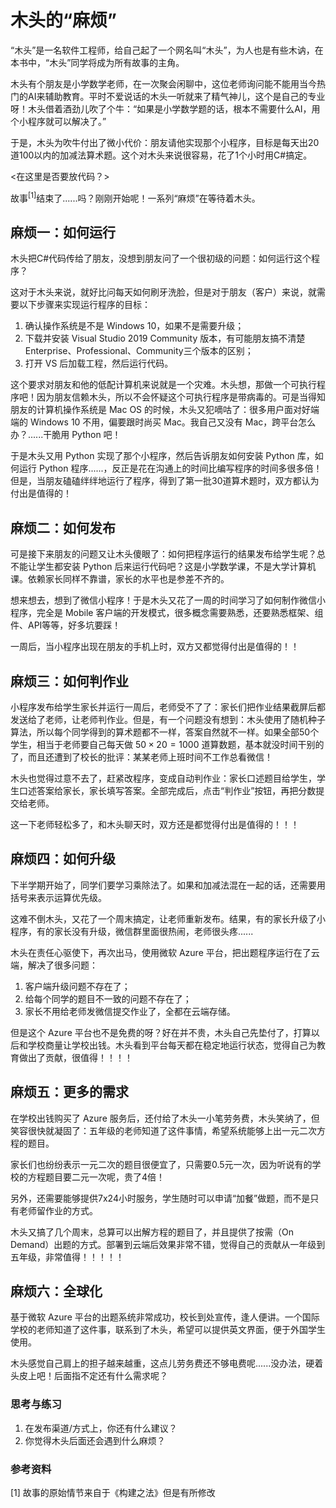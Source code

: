 # 木头的“麻烦”

“木头”是一名软件工程师，给自己起了一个网名叫“木头”，为人也是有些木讷，在本书中，“木头”同学将成为所有故事的主角。

木头有个朋友是小学数学老师，在一次聚会闲聊中，这位老师询问能不能用当今热门的AI来辅助教育。平时不爱说话的木头一听就来了精气神儿，这个是自己的专业呀！木头借着酒劲儿吹了个牛：“如果是小学数学题的话，根本不需要什么AI，用个小程序就可以解决了。”

于是，木头为吹牛付出了微小代价：朋友请他实现那个小程序，目标是每天出20道100以内的加减法算术题。这个对木头来说很容易，花了1个小时用C#搞定。

<在这里是否要放代码？>

故事$^{[1]}$结束了......吗？刚刚开始呢！一系列“麻烦”在等待着木头。

## 麻烦一：如何运行

木头把C#代码传给了朋友，没想到朋友问了一个很初级的问题：如何运行这个程序？

这对于木头来说，就好比问每天如何刷牙洗脸，但是对于朋友（客户）来说，就需要以下步骤来实现运行程序的目标：
1. 确认操作系统是不是 Windows 10，如果不是需要升级；
2. 下载并安装 Visual Studio 2019 Community 版本，有可能朋友搞不清楚Enterprise、Professional、Community三个版本的区别；
3. 打开 VS 后加载工程，然后运行代码。

这个要求对朋友和他的低配计算机来说就是一个灾难。木头想，那做一个可执行程序吧！因为朋友信赖木头，所以不会怀疑这个可执行程序是带病毒的。可是当得知朋友的计算机操作系统是 Mac OS 的时候，木头又犯嘀咕了：很多用户面对好端端的 Windows 10 不用，偏要跟时尚买 Mac。我自己又没有 Mac，跨平台怎么办？......干脆用 Python 吧！

于是木头又用 Python 实现了那个小程序，然后告诉朋友如何安装 Python 库，如何运行 Python 程序......，反正是花在沟通上的时间比编写程序的时间多很多倍！但是，当朋友磕磕绊绊地运行了程序，得到了第一批30道算术题时，双方都认为付出是值得的！

## 麻烦二：如何发布

可是接下来朋友的问题又让木头傻眼了：如何把程序运行的结果发布给学生呢？总不能让学生都安装 Python 后来运行代码吧？这是小学数学课，不是大学计算机课。依赖家长同样不靠谱，家长的水平也是参差不齐的。

想来想去，想到了微信小程序！于是木头又花了一周的时间学习了如何制作微信小程序，完全是 Mobile 客户端的开发模式，很多概念需要熟悉，还要熟悉框架、组件、API等等，好多坑要踩！

一周后，当小程序出现在朋友的手机上时，双方又都觉得付出是值得的！！

## 麻烦三：如何判作业

小程序发布给学生家长并运行一周后，老师受不了了：家长们把作业结果截屏后都发送给了老师，让老师判作业。但是，有一个问题没有想到：木头使用了随机种子算法，所以每个同学得到的算术题都不一样，答案自然就不一样。如果全部50个学生，相当于老师要自己每天做 $50 \times 20=1000$ 道算数题，基本就没时间干别的了，而且还遭到了校长的批评：某某老师上班时间不工作总看微信！

木头也觉得过意不去了，赶紧改程序，变成自动判作业：家长口述题目给学生，学生口述答案给家长，家长填写答案。全部完成后，点击“判作业”按钮，再把分数提交给老师。

这一下老师轻松多了，和木头聊天时，双方还是都觉得付出是值得的！！！

## 麻烦四：如何升级

下半学期开始了，同学们要学习乘除法了。如果和加减法混在一起的话，还需要用括号来表示运算优先级。

这难不倒木头，又花了一个周末搞定，让老师重新发布。结果，有的家长升级了小程序，有的家长没有升级，微信群里面很热闹，老师很头疼......

木头在责任心驱使下，再次出马，使用微软 Azure 平台，把出题程序运行在了云端，解决了很多问题：
1. 客户端升级问题不存在了；
2. 给每个同学的题目不一致的问题不存在了；
3. 家长不用给老师发微信提交作业了，全都在云端存储。

但是这个 Azure 平台也不是免费的呀？好在并不贵，木头自己先垫付了，打算以后和学校商量让学校出钱。木头看到平台每天都在稳定地运行状态，觉得自己为教育做出了贡献，很值得！！！！

## 麻烦五：更多的需求

在学校出钱购买了 Azure 服务后，还付给了木头一小笔劳务费，木头笑纳了，但笑容很快就凝固了：五年级的老师知道了这件事情，希望系统能够上出一元二次方程的题目。

家长们也纷纷表示一元二次的题目很便宜了，只需要0.5元一次，因为听说有的学校的方程题目要二元一次呢，贵了4倍！

另外，还需要能够提供7x24小时服务，学生随时可以申请“加餐”做题，而不是只有老师留作业的方式。

木头又搞了几个周末，总算可以出解方程的题目了，并且提供了按需（On Demand）出题的方式。部署到云端后效果非常不错，觉得自己的贡献从一年级到五年级，非常值得！！！！！

## 麻烦六：全球化

基于微软 Azure 平台的出题系统非常成功，校长到处宣传，逢人便讲。一个国际学校的老师知道了这件事，联系到了木头，希望可以提供英文界面，便于外国学生使用。

木头感觉自己肩上的担子越来越重，这点儿劳务费还不够电费呢......没办法，硬着头皮上吧！后面指不定还有什么需求呢？

### 思考与练习

1. 在发布渠道/方式上，你还有什么建议？
2. 你觉得木头后面还会遇到什么麻烦？


### 参考资料

[1] 故事的原始情节来自于《构建之法》但是有所修改